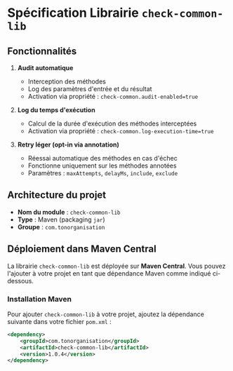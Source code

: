 # Spécification Librairie `check-common-lib`


## Fonctionnalités

1. **Audit automatique**
    - Interception des méthodes
    - Log des paramètres d'entrée et du résultat
    - Activation via propriété : `check-common.audit-enabled=true`

2. **Log du temps d'exécution**
    - Calcul de la durée d'exécution des méthodes interceptées
    - Activation via propriété : `check-common.log-execution-time=true`

3. **Retry léger (opt-in via annotation)**
    - Réessai automatique des méthodes en cas d'échec
    - Fonctionne uniquement sur les méthodes annotées
    - Paramètres : `maxAttempts`, `delayMs`, `include`, `exclude`

## Architecture du projet

- **Nom du module** : `check-common-lib`
- **Type** : Maven (packaging `jar`)
- **Groupe** : `com.tonorganisation`

## Déploiement dans Maven Central

La librairie `check-common-lib` est déployée sur **Maven Central**. Vous pouvez l'ajouter à votre projet en tant que dépendance Maven comme indiqué ci-dessous.

### Installation Maven

Pour ajouter `check-common-lib` à votre projet, ajoutez la dépendance suivante dans votre fichier `pom.xml` :

```xml
<dependency>
    <groupId>com.tonorganisation</groupId>
    <artifactId>check-common-lib</artifactId>
    <version>1.0.4</version>
</dependency>


